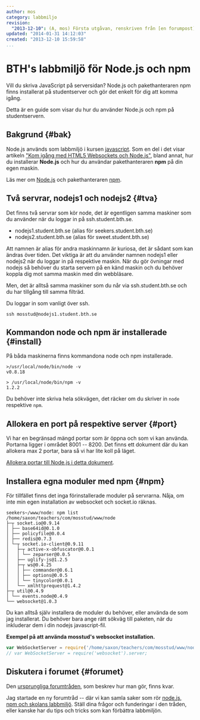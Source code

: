 ```yaml
---
author: mos
category: labbmiljo
revision:
  "2013-12-10": (A, mos) Första utgåvan, renskriven från [en forumpost](f/10622).
updated: "2014-01-31 14:12:03"
created: "2013-12-10 15:59:58"
...
```

BTH's labbmiljö för Node.js och npm
==================================

Vill du skriva JavaScript på serversidan? Node.js och pakethanteraren npm finns installerat på studentserver och gör det enkelt för dig att komma igång. 

Detta är en guide som visar du hur du använder Node.js och npm på studentservern.

<!--more-->



Bakgrund {#bak}
-----------------------------------------------------

Node.js används som labbmiljö i kursen [javascript](javascript). Som en del i det visar artikeln ["Kom igång med HTML5 Websockets och Node.js"](kunskap/kom-igang-med-html5-websockets-och-node-js), bland annat, hur du installerar **Node.js** och hur du användar pakethanteraren **npm** på din egen maskin. 

Läs mer om [Node.js](http://nodejs.org/) och pakethanteraren [npm](https://npmjs.org/).



Två servrar, nodejs1 och nodejs2 {#tva}
-----------------------------------------------------

Det finns två servrar som kör node, det är egentligen samma maskiner som du använder när du loggar in på ssh.student.bth.se.

* nodejs1.student.bth.se (alias för seekers.student.bth.se)
* nodejs2.student.bth.se (alias för sweet.student.bth.se)

Att namnen är alias för andra maskinnamn är kuriosa, det är sådant som kan ändras över tiden. Det viktiga är att du använder namnen nodejs1 eller nodejs2 när du loggar in på respektive maskin. När du gör övningar med nodejs så behöver du starta servern på en känd maskin och du behöver koppla dig mot samma maskin med din webbläsare.

Men, det är alltså samma maskiner som du når via ssh.student.bth.se och du har tillgång till samma filträd.

Du loggar in som vanligt över ssh.

```text
ssh mosstud@nodejs1.student.bth.se
```


Kommandon node och npm är installerade {#install}
-----------------------------------------------------

På båda maskinerna finns kommandona node och npm installerade.

```text
>/usr/local/node/bin/node -v
v0.8.18

> /usr/local/node/bin/npm -v
1.2.2
```

Du behöver inte skriva hela sökvägen, det räcker om du skriver in `node` respektive `npm`.



Allokera en port på respektive server {#port}
-----------------------------------------------------

Vi har en begränsad mängd portar som är öppna och som vi kan använda. Portarna ligger i området 8001 -- 8200. Det finns ett dokument där du kan allokera max 2 portar, bara så vi har lite koll på läget.

[Allokera portar till Node.js i detta dokument](http://goo.gl/8uIEK).



Installera egna moduler med npm {#npm}
-----------------------------------------------------

För tillfället finns det inga förinstallerade moduler på servrarna. Nåja, om inte min egen installation av websocket och socket.io räknas.

```text
seekers~/www/node: npm list
/home/saxon/teachers/com/mosstud/www/node
├─┬ socket.io@0.9.14
│ ├── base64id@0.1.0
│ ├── policyfile@0.0.4
│ ├── redis@0.7.3
│ └─┬ socket.io-client@0.9.11
│   ├─┬ active-x-obfuscator@0.0.1
│   │ └── zeparser@0.0.5
│   ├── uglify-js@1.2.5
│   ├─┬ ws@0.4.25
│   │ ├── commander@0.6.1
│   │ ├── options@0.0.5
│   │ └── tinycolor@0.0.1
│   └── xmlhttprequest@1.4.2
├─┬ util@0.4.9
│ └── events.node@0.4.9
└── websocket@1.0.3
```

Du kan alltså själv installera de moduler du behöver, eller använda de som jag installerat. Du behöver bara ange rätt sökväg till paketen, när du inkluderar dem i din nodejs javascript-fil.

**Exempel på att använda mosstud's websocket installation.**

```javascript
var WebSocketServer = require('/home/saxon/teachers/com/mosstud/www/node/node_modules/websocket').server;
// var WebSocketServer = require('websocket').server;
```



Diskutera i forumet {#forumet}
--------------------------------------

Den [ursprungliga forumtråden](f/10662), som beskrev hur man gör, finns kvar.

Jag startade en ny forumtråd -- där vi kan samla saker som rör [node.js, npm och skolans labbmiljö](t/1823). Ställ dina frågor och funderingar i den tråden, eller kanske har du tips och tricks som kan förbättra labbmiljön.
